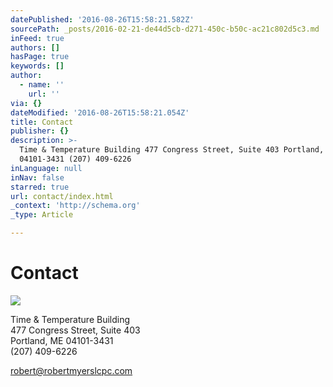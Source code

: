 ```yaml
---
datePublished: '2016-08-26T15:58:21.582Z'
sourcePath: _posts/2016-02-21-de44d5cb-d271-450c-b50c-ac21c802d5c3.md
inFeed: true
authors: []
hasPage: true
keywords: []
author:
  - name: ''
    url: ''
via: {}
dateModified: '2016-08-26T15:58:21.054Z'
title: Contact
publisher: {}
description: >-
  Time & Temperature Building 477 Congress Street, Suite 403 Portland, ME
  04101-3431 (207) 409-6226
inLanguage: null
inNav: false
starred: true
url: contact/index.html
_context: 'http://schema.org'
_type: Article

---
```

# Contact
![](https://s3-us-west-2.amazonaws.com/the-grid-img/p/0af1a1007e49fd5d0c6e0873d4f294b0d5ff6fb2.jpg)

Time & Temperature Building  
477 Congress Street, Suite 403  
Portland, ME 04101-3431   
(207) 409-6226

robert@robertmyerslcpc.com